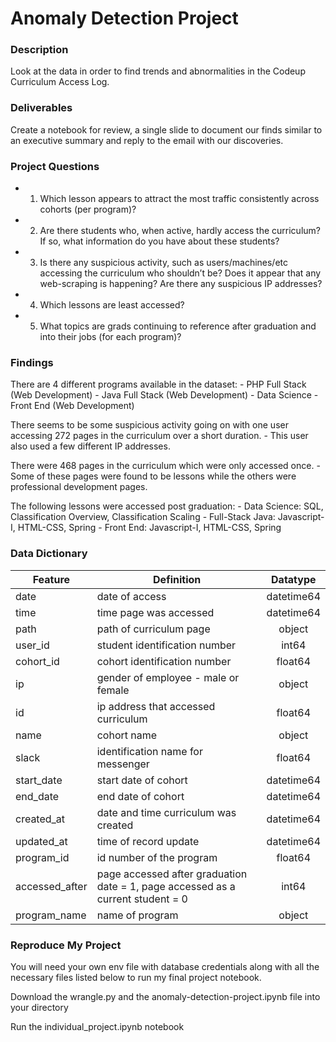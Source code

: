 # Anomaly Detection Project


### Description

Look at the data in order to find trends and abnormalities in the Codeup Curriculum Access Log.

### Deliverables

Create a notebook for review, a single slide to document our finds similar to an executive summary and reply to the email with our discoveries.

### Project Questions

- 1. Which lesson appears to attract the most traffic consistently across cohorts (per program)?
- 2. Are there students who, when active, hardly access the curriculum? If so, what information do you have about these students?
- 3. Is there any suspicious activity, such as users/machines/etc accessing the curriculum who shouldn’t be? Does it appear that any web-scraping is happening? Are there any suspicious IP addresses?
- 4. Which lessons are least accessed? 
- 5. What topics are grads continuing to reference after graduation and into their jobs (for each program)?

### Findings

There are 4 different programs available in the dataset:
    - PHP Full Stack (Web Development)
    - Java Full Stack (Web Development)
    - Data Science
    - Front End (Web Development)

There seems to be some suspicious activity going on with one user accessing 272 pages in the curriculum over a short duration.
    - This user also used a few different IP addresses.
    
There were 468 pages in the curriculum which were only accessed once.
    - Some of these pages were found to be lessons while the others were professional development pages.
    
The following lessons were accessed post graduation:
    - Data Science: SQL, Classification Overview, Classification Scaling
    - Full-Stack Java: Javascript-I, HTML-CSS, Spring
    - Front End: Javascript-I, HTML-CSS, Spring
    
### Data Dictionary    

|          Feature               |            Definition               | Datatype |
|--------------------------------|-------------------------------------|:--------:|
|date                            |date of access                       |datetime64|
|time                            |time page was accessed               |datetime64|
|path                            |path of curriculum page              |object    |
|user_id                         |student identification number        |int64     |
|cohort_id                       |cohort identification number         |float64   |
|ip                              |gender of employee - male or female  |object    |   
|id                              |ip address that accessed curriculum  |float64   | 
|name                            |cohort name                          |object    |                       
|slack                           |identification name for messenger    |float64   |
|start_date                      |start date of cohort                 |datetime64|
|end_date                        |end date of cohort                   |datetime64|
|created_at                      |date and time curriculum was created |datetime64|
|updated_at                      |time of record update                |datetime64|
|program_id                      |id number of the program             |float64   |
|accessed_after                  |page accessed after graduation date = 1, page accessed as a current student = 0|int64     |
|program_name                    |name of program                      |object    | 

### Reproduce My Project

You will need your own env file with database credentials along with all the necessary files listed below to run my final project notebook.

Download the wrangle.py and the anomaly-detection-project.ipynb file into your directory

Run the individual_project.ipynb notebook    
    